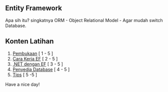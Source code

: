 ## Entity Framework

Apa sih itu? singkatnya ORM - Object Relational Model - Agar mudah switch Database.

## Konten Latihan

1. [Pembukaan](https://youtu.be/SryQxUeChMc) [ 1 - 5 ]
2. [Cara Kerja EF](https://youtu.be/DCYVfLT5_QI) [ 2 - 5 ]
3. [.NET dengan EF](https://youtu.be/c-wN-fc594c) [ 3 - 5 ]
4. [Penyedia Database](https://youtu.be/moRmKo3nrN4) [ 4 - 5 ]
5. [Tips](https://youtu.be/jgESld7U5Bw) [ 5 -5 ]

Have a nice day!